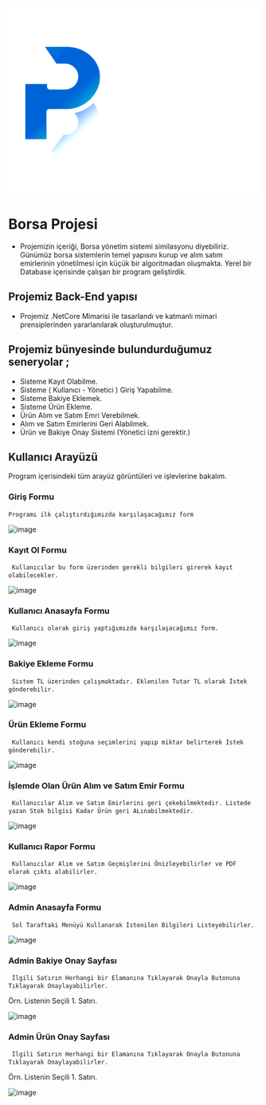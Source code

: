 
![github-small](https://github.com/Emrehan-Aydin/Borsa-projesi/blob/master/logo.png?raw=true)
# Borsa Projesi

* Projemizin içeriği, Borsa yönetim sistemi similasyonu diyebiliriz. Günümüz borsa sistemlerin temel yapısını kurup ve alım satım emirlerinin yönetilmesi için küçük bir algoritmadan oluşmakta.
Yerel bir Database içerisinde çalışan bir program geliştirdik.

## Projemiz Back-End yapısı 

 * Projemiz .NetCore Mimarisi ile tasarlandı ve katmanlı mimari prensiplerinden yararlanılarak oluşturulmuştur.

## Projemiz bünyesinde bulundurduğumuz seneryolar ;
* Sisteme Kayıt Olabilme.
* Sisteme ( Kullanıcı - Yönetici ) Giriş Yapabilme.
* Sisteme Bakiye Eklemek.
* Sisteme Ürün Ekleme.
* Ürün Alım ve Satım Emri Verebilmek.
* Alım ve Satım Emirlerini Geri Alabilmek.
* Ürün ve Bakiye Onay Sistemi (Yönetici izni gerektir.)

## Kullanıcı Arayüzü
   Program içerisindeki tüm arayüz görüntüleri ve işlevlerine bakalım.

  ### Giriş Formu
    Programı ilk çalıştırdığımızda karşılaşacağımız form

![image](https://user-images.githubusercontent.com/78824631/118274450-d2a11700-b4cd-11eb-9f80-63aadf1a912f.png)


  ### Kayıt Ol Formu
     Kullanıcılar bu form üzerinden gerekli bilgileri girerek kayıt olabilecekler. 

![image](https://user-images.githubusercontent.com/78824631/118274576-f82e2080-b4cd-11eb-8a28-551c85b98a67.png)

  ### Kullanıcı Anasayfa Formu
     Kullanıcı olarak giriş yaptığımızda karşılaşacağımız form.

![image](https://user-images.githubusercontent.com/78824631/122639303-c11ce180-d101-11eb-8702-a0a0e9d2bc82.png)

  ### Bakiye Ekleme Formu
     Sistem TL üzerinden çalışmaktadır. Eklenilen Tutar TL olarak İstek gönderebilir.

![image](https://user-images.githubusercontent.com/78824631/122639341-f7f2f780-d101-11eb-8604-a575750eaa3b.png)

  ### Ürün Ekleme Formu
     Kullanıcı kendi stoğuna seçimlerini yapıp miktar belirterek İstek gönderebilir.

![image](https://user-images.githubusercontent.com/78824631/118274989-80acc100-b4ce-11eb-856e-f3684c9e4eed.png)

  ### İşlemde Olan Ürün Alım ve Satım Emir Formu
     Kullanıcılar Alım ve Satım Emirlerini geri çekebilmektedir. Listede yazan Stok bilgisi Kadar Ürün geri ALınabilmektedir.

![image](https://user-images.githubusercontent.com/78824631/118275459-1ba59b00-b4cf-11eb-8364-2876e5170c7c.png)
  
  ### Kullanıcı Rapor Formu
     Kullanıcılar Alım ve Satım Geçmişlerini Önizleyebilirler ve PDF olarak çıktı alabilirler.

![image](https://user-images.githubusercontent.com/78824631/122639364-21138800-d102-11eb-88ed-bd3f5f2ffd18.png)
  ### Admin Anasayfa Formu
     Sol Taraftaki Menüyü Kullanarak İstenilen Bilgileri Listeyebilirler.

![image](https://user-images.githubusercontent.com/78824631/118275926-b900cf00-b4cf-11eb-8a56-a2bafc051df9.png)

  ### Admin Bakiye Onay Sayfası
     İlgili Satırın Herhangi bir Elamanına Tıklayarak Onayla Butonuna Tıklayarak Onaylayabilirler.
Örn. Listenin Seçili 1. Satırı.

![image](https://user-images.githubusercontent.com/78824631/118276543-725fa480-b4d0-11eb-9700-9dc00192fd01.png)

  ### Admin Ürün Onay Sayfası
     İlgili Satırın Herhangi bir Elamanına Tıklayarak Onayla Butonuna Tıklayarak Onaylayabilirler.
Örn. Listenin Seçili 1. Satırı.

![image](https://user-images.githubusercontent.com/78824631/118276922-e26e2a80-b4d0-11eb-9142-b63d827c2de8.png)
